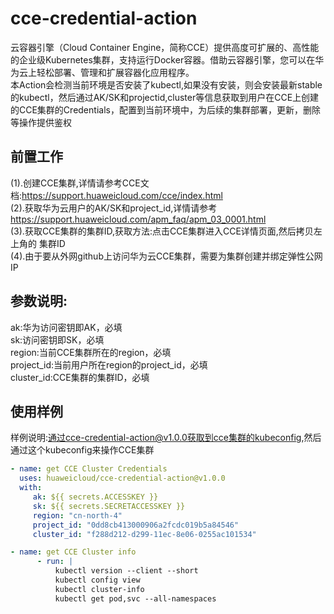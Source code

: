 # cce-credential-action
云容器引擎（Cloud Container Engine，简称CCE）提供高度可扩展的、高性能的企业级Kubernetes集群，支持运行Docker容器。借助云容器引擎，您可以在华为云上轻松部署、管理和扩展容器化应用程序。  
本Action会检测当前环境是否安装了kubectl,如果没有安装，则会安装最新stable的kubectl，然后通过AK/SK和projectid,cluster等信息获取到用户在CCE上创建的CCE集群的Credentials，配置到当前环境中，为后续的集群部署，更新，删除等操作提供鉴权

## **前置工作**
(1).创建CCE集群,详情请参考CCE文档:https://support.huaweicloud.com/cce/index.html  
(2).获取华为云用户的AK/SK和project_id,详情请参考 https://support.huaweicloud.com/apm_faq/apm_03_0001.html  
(3).获取CCE集群的集群ID,获取方法:点击CCE集群进入CCE详情页面,然后拷贝左上角的 集群ID  
(4).由于要从外网github上访问华为云CCE集群，需要为集群创建并绑定弹性公网IP

## **参数说明:**
ak:华为访问密钥即AK，必填  
sk:访问密钥即SK，必填  
region:当前CCE集群所在的region，必填  
project_id:当前用户所在region的project_id，必填  
cluster_id:CCE集群的集群ID，必填  

## **使用样例**
样例说明:通过cce-credential-action@v1.0.0获取到cce集群的kubeconfig,然后通过这个kubeconfig来操作CCE集群
```yaml
- name: get CCE Cluster Credentials
  uses: huaweicloud/cce-credential-action@v1.0.0
  with:
     ak: ${{ secrets.ACCESSKEY }}
     sk: ${{ secrets.SECRETACCESSKEY }}
     region: "cn-north-4"
     project_id: "0dd8cb413000906a2fcdc019b5a84546"
     cluster_id: "f288d212-d299-11ec-8e06-0255ac101534"

- name: get CCE Cluster info
      - run: |
          kubectl version --client --short
          kubectl config view
          kubectl cluster-info
          kubectl get pod,svc --all-namespaces
```